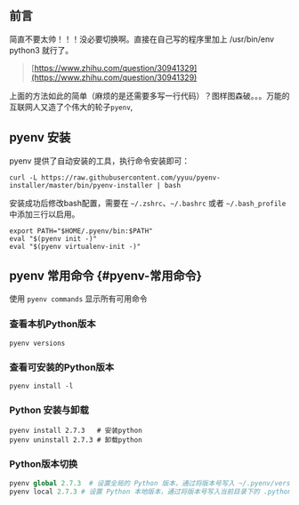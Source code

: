 ## 前言

简直不要太帅！！！没必要切换啊。直接在自己写的程序里加上 /usr/bin/env python3 就行了。

> [https://www.zhihu.com/question/30941329](https://www.zhihu.com/question/30941329)

上面的方法如此的简单（麻烦的是还需要多写一行代码）？图样图森破。。。万能的互联网人又造了个伟大的轮子`pyenv`,

## pyenv 安装

pyenv 提供了自动安装的工具，执行命令安装即可：

```
curl -L https://raw.githubusercontent.com/yyuu/pyenv-installer/master/bin/pyenv-installer | bash
```

安装成功后修改bash配置，需要在 `~/.zshrc`、`~/.bashrc` 或者 `~/.bash_profile` 中添加三行以启用。

```
export PATH="$HOME/.pyenv/bin:$PATH"
eval "$(pyenv init -)"
eval "$(pyenv virtualenv-init -)"
```

## pyenv 常用命令 {#pyenv-常用命令}

使用 `pyenv commands` 显示所有可用命令

### 查看本机Python版本

```
pyenv versions
```

### 查看可安装的Python版本

```
pyenv install -l
```

### Python 安装与卸载

```
pyenv install 2.7.3   # 安装python
pyenv uninstall 2.7.3 # 卸载python
```

### Python版本切换

```py
pyenv global 2.7.3  # 设置全局的 Python 版本，通过将版本号写入 ~/.pyenv/version 文件的方式。
pyenv local 2.7.3 # 设置 Python 本地版本，通过将版本号写入当前目录下的 .python-version 文件的方式。通过这种方式设置的 Python 版本优先级较 global 高。
```



